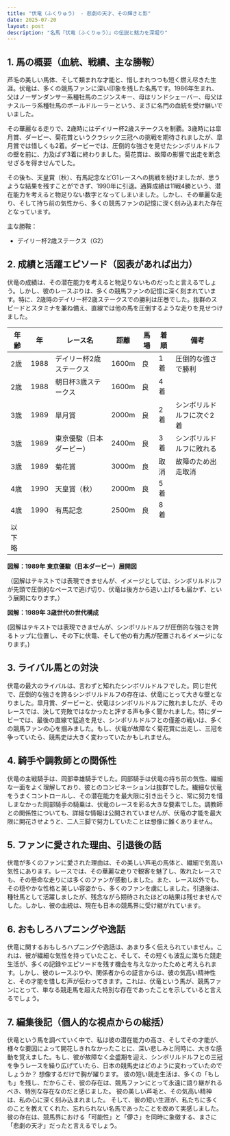 ```yaml
---
title: "伏竜（ふくりゅう） - 悲劇の天才、その輝きと影"
date: 2025-07-20
layout: post
description: "名馬『伏竜（ふくりゅう）』の伝説と魅力を深堀り"
---
```


## 1. 馬の概要（血統、戦績、主な勝鞍）

芦毛の美しい馬体、そして類まれな才能と、惜しまれつつも短く燃え尽きた生涯。伏竜は、多くの競馬ファンに深い印象を残した名馬です。1986年生まれ、父はノーザンダンサー系種牡馬のニジンスキー、母はリンドシェーバー、母父はナスルーラ系種牡馬のボールドルーラーという、まさに名門の血統を受け継いでいました。  

その華麗なる走りで、2歳時にはデイリー杯2歳ステークスを制覇。3歳時には皐月賞、ダービー、菊花賞というクラシック三冠への挑戦を期待されましたが、皐月賞では惜しくも2着。ダービーでは、圧倒的な強さを見せたシンボリルドルフの壁を前に、力及ばず3着に終わりました。菊花賞は、故障の影響で出走を断念せざるを得ませんでした。

その後も、天皇賞（秋）、有馬記念などG1レースへの挑戦を続けましたが、思うような結果を残すことができず、1990年に引退。通算成績は11戦4勝という、潜在能力を考えると物足りない数字となってしまいました。しかし、その華麗な走り、そして持ち前の気性から、多くの競馬ファンの記憶に深く刻み込まれた存在となっています。


主な勝鞍：
* デイリー杯2歳ステークス（G2）


## 2. 成績と活躍エピソード（図表があれば出力）

伏竜の成績は、その潜在能力を考えると物足りないものだったと言えるでしょう。しかし、彼のレースぶりは、多くの競馬ファンの記憶に深く刻まれています。特に、2歳時のデイリー杯2歳ステークスでの勝利は圧巻でした。抜群のスピードとスタミナを兼ね備え、直線では他の馬を圧倒するような走りを見せつけました。

| 年齢 | 年 | レース名 | 距離 | 馬場 | 着順 | 備考 |
|---|---|---|---|---|---|---|
| 2歳 | 1988 | デイリー杯2歳ステークス | 1600m | 良 | 1着 | 圧倒的な強さで勝利 |
| 2歳 | 1988 | 朝日杯3歳ステークス | 1600m | 良 | 4着 |  |
| 3歳 | 1989 | 皐月賞 | 2000m | 良 | 2着 | シンボリルドルフに次ぐ2着 |
| 3歳 | 1989 | 東京優駿（日本ダービー） | 2400m | 良 | 3着 | シンボリルドルフに敗れる |
| 3歳 | 1989 | 菊花賞 | 3000m | 良 | 取消 | 故障のため出走取消 |
| 4歳 | 1990 | 天皇賞（秋） | 2000m | 良 | 5着 |  |
| 4歳 | 1990 | 有馬記念 | 2500m | 良 | 8着 |  |
| 以下略 |  |  |  |  |  |  |


**図解：1989年 東京優駿（日本ダービー）展開図**

（図解はテキストでは表現できませんが、イメージとしては、シンボリルドルフが先頭で圧倒的なペースで逃げ切り、伏竜は後方から追い上げるも届かず、という展開になります。）

**図解：1989年 3歳世代の世代構成**

(図解はテキストでは表現できませんが、シンボリルドルフが圧倒的な強さを誇るトップに位置し、その下に伏竜、そして他の有力馬が配置されるイメージになります。)


## 3. ライバル馬との対決

伏竜の最大のライバルは、言わずと知れたシンボリルドルフでした。同じ世代で、圧倒的な強さを誇るシンボリルドルフの存在は、伏竜にとって大きな壁となりました。皐月賞、ダービーと、伏竜はシンボリルドルフに敗れましたが、そのレースでは、決して完敗ではなかったと評する声も多く聞かれました。特にダービーでは、最後の直線で猛追を見せ、シンボリルドルフとの僅差の戦いは、多くの競馬ファンの心を掴みました。もし、伏竜が故障なく菊花賞に出走し、三冠を争っていたら、競馬史は大きく変わっていたかもしれません。


## 4. 騎手や調教師との関係性

伏竜の主戦騎手は、岡部幸雄騎手でした。岡部騎手は伏竜の持ち前の気性、繊細な一面をよく理解しており、彼とのコンビネーションは抜群でした。繊細な伏竜をうまくコントロールし、その潜在能力を最大限に引き出そうと、常に努力を惜しまなかった岡部騎手の騎乗は、伏竜のレースを彩る大きな要素でした。調教師との関係性についても、詳細な情報は公開されていませんが、伏竜の才能を最大限に開花させようと、二人三脚で努力していたことは想像に難くありません。


## 5. ファンに愛された理由、引退後の話

伏竜が多くのファンに愛された理由は、その美しい芦毛の馬体と、繊細で気高い気性にあります。レースでは、その華麗な走りで観客を魅了し、敗れたレースでも、その懸命な走りには多くのファンが感動しました。また、レース以外でも、その穏やかな性格と美しい容姿から、多くのファンを虜にしました。引退後は、種牡馬として活躍しましたが、残念ながら期待されたほどの結果は残せませんでした。しかし、彼の血統は、現在も日本の競馬界に受け継がれています。


## 6. おもしろハプニングや逸話

伏竜に関するおもしろハプニングや逸話は、あまり多く伝えられていません。これは、彼が繊細な気性を持っていたこと、そして、その短くも波乱に満ちた競走生活が、多くの記録やエピソードを残す機会を与えなかったためと考えられます。しかし、彼のレースぶりや、関係者からの証言からは、彼の気高い精神性と、その才能を惜しむ声が伝わってきます。これは、伏竜という馬が、競馬ファンにとって、単なる競走馬を超えた特別な存在であったことを示していると言えるでしょう。


## 7. 編集後記（個人的な視点からの総括）

伏竜という馬を調べていく中で、私は彼の潜在能力の高さ、そしてその才能が、様々な要因によって開花しきれなかったことに、深い悲しみと同時に、大きな感動を覚えました。もし、彼が故障なく全盛期を迎え、シンボリルドルフとの三冠を争うレースを繰り広げていたら、日本の競馬史はどのように変わっていたのでしょうか？  想像するだけで胸が躍ります。  彼の短い競走生活は、多くの「もしも」を残し、だからこそ、彼の存在は、競馬ファンにとって永遠に語り継がれるべき、特別な存在なのだと感じました。  彼の美しい芦毛と、その気高い精神は、私の心に深く刻み込まれました。  そして、彼の短い生涯が、私たちに多くのことを教えてくれた、忘れられない名馬であったことを改めて実感しました。  彼の存在は、競馬界における「可能性」と「儚さ」を同時に象徴する、まさに「悲劇の天才」だったと言えるでしょう。
